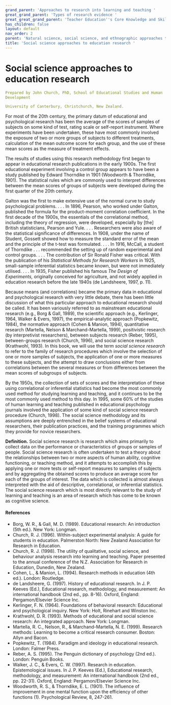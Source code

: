 ```yaml
---
grand_parent: 'Approaches to research into learning and teaching '
great_grand_parent: 'Types of research evidence '
great_great_grand_parent: 'Teacher Education''s Core Knowledge and Skills.'
has_children: false
layout: default
nav_order: 2
parent: 'Natural science, social science, and ethnographic approaches to research '
title: 'Social science approaches to education research '
---
```

# Social science approaches to education research


```yaml
Prepared by John Church, PhD, School of Educational Studies and Human
Development

University of Canterbury, Christchurch, New Zealand.
```


For most of the 20th century, the primary datum of educational and
psychological research has been the average of the scores of samples of
subjects on some kind of test, rating scale or self-report instrument.
Where experiments have been undertaken, these have most commonly
involved the exposure of two or more groups of subjects to different
treatments, calculation of the mean outcome score for each group, and
the use of these mean scores as the measure of treatment effects.

The results of studies using this research methodology first began to
appear in educational research publications in the early 1900s. The
first educational experiment involving a control group appears to have
been a study published by Edward Thorndike in 1901 (Woodworth &
Thorndike, 1901). The statistical rules which are commonly used to
interpret differences between the mean scores of groups of subjects were
developed during the first quarter of the 20th century.

Galton was the first to make extensive use of the normal curve to study
psychological problems. . . . In 1896, Pearson, who worked under Galton,
published the formula for the product-moment correlation coefficient. In
the first decade of the 1900s, the essentials of the correlational
method, including the theory of regression, were developed, especially
by \[the\] British statisticians, Pearson and Yule. . . . Researchers
were also aware of the statistical significance of differences. In 1908,
under the name of Student, Gossett showed how to measure the standard
error of the mean and the principle of the t-test was formulated. . . .
In 1916, McCall, a student of Thorndike . . . recommended the setting up
of random experimental and control groups. . . . The contribution of Sir
Ronald Fisher was critical. With the publication of his *Statistical
Methods for Research Workers* in 1925, small-sample inferential
statistics became known, but were not immediately utilised. . . . In
1935, Fisher published his famous *The Design of Experiments,*
originally conceived for agriculture, and not widely applied in
education research before the late 1940s (de Landsheere, 1997, p. 11).

Because means (and correlations) became the primary data in educational
and psychological research with very little debate, there has been
little discussion of what this particular approach to educational
research should be called. It has been variously referred to as
mainstream educational research (e.g., Borg & Gall, 1989), the
scientific approach (e.g., Kerlinger, 1964, Walker & Evers, 1997), the
empirical-analytic approach (Popkewitz, 1984), the normative approach
(Cohen & Manion, 1994), quantitative research (Martella, Nelson &
Marchand-Martella, 1999), positivistic research (by interpretivist
researchers), between subjects research (Reber, 1995), between-groups
research (Church, 1996), and social science research (Krathwohl, 1993).
In this book, we will use the term *social science research* to refer to
the family of research procedures which involve the selection of one or
more samples of subjects, the application of one or more measures to
these subjects, and the attempt to draw conclusions either from
correlations between the several measures or from differences between
the mean scores of subgroups of subjects.

By the 1950s, the collection of sets of scores and the interpretation of
these using correlational or inferential statistics had become the most
commonly used method for studying learning and teaching, and it
continues to be the most commonly used method to this day. In 1995, some
60% of the studies of human learning and teaching published in
educational psychology journals involved the application of some kind of
social science research procedure (Church, 1998). The social science
methodology and its assumptions are deeply entrenched in the belief
systems of educational researchers, their publication practices, and the
training programmes which they provide for novice researchers.

**Definition.** Social science research is research which aims primarily
to collect data on the performance or characteristics of groups or
samples of people. Social science research is often undertaken to test a
theory about the relationships between two or more aspects of human
ability, cognitive functioning, or teaching method, and it attempts to
accomplish this by applying one or more tests or self-report measures to
samples of subjects and by aggregating the obtained scores to produce an
average score for each of the groups of interest. The data which is
collected is almost always interpreted with the aid of descriptive,
correlational, or inferential statistics. The social science research
which is most directly relevant to the study of learning and teaching is
an area of research which has come to be known as cognitive science.


#### References

-   Borg, W. R., & Gall, M. D. (1989). Educational research: An
    introduction (5th ed.). New York: Longman.
-   Church, R. J. (1996). Within-subject experimental analysis: A guide
    for students in education. Palmerston North: New Zealand Association
    for Research in Education.
-   Church, R. J. (1998). The utility of qualitative, social science,
    and behaviour analysis research into learning and teaching. Paper
    presented to the annual conference of the N.Z. Association for
    Research in Education, Dunedin, New Zealand.
-   Cohen, L., & Manion, L. (1994). Research methods in education (4th
    ed.). London: Routledge.
-   de Landsheere, G. (1997). History of educational research. In J. P.
    Keeves (Ed.), Educational research, methodology, and measurement: An
    international handbook (2nd ed., pp. 8-16). Oxford, England:
    Pergamon/Elsevier Science Inc.
-   Kerlinger, F. N. (1964). Foundations of behavioral research:
    Educational and psychological inquiry. New York: Holt, Rinehart and
    Winston Inc.
-   Krathwohl, D. R. (1993). Methods of educational and social science
    research: An integrated approach. New York: Longman.
-   Martella, R. C., Nelson, R., & Marchand-Martella, N. E. (1999).
    Research methods: Learning to become a critical research consumer.
    Boston: Allyn and Bacon.
-   Popkewitz, T. (1984). Paradigm and ideology in educational research.
    London: Falmer Press.
-   Reber, A. S. (1995). The Penguin dictionary of psychology (2nd ed.).
    London: Penguin Books.
-   Walker, J. C., & Evers, C. W. (1997). Research in education.
    Epistemological issues. In J. P. Keeves (Ed.), Educational research,
    methodology, and measurement: An international handbook (2nd ed.,
    pp. 22-31). Oxford, England: Pergamon/Elsevier Science Inc.
-   Woodworth, R. S., & Thorndike, E. L. (1901). The influence of
    improvement in one mental function upon the efficiency of other
    functions (1). Psychological Review, 8, 247-261.
